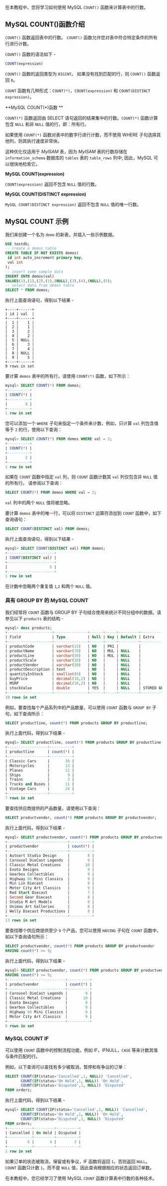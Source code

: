 在本教程中，您将学习如何使用 MySQL `COUNT()` 函数来计算表中的行数。

## MySQL COUNT()函数介绍

`COUNT()` 函数返回表中的行数。 `COUNT()` 函数允许您对表中符合特定条件的所有行进行计数。

`COUNT()` 函数的语法如下 - 

```sql
COUNT(expression)
```

`COUNT()` 函数的返回类型为 `BIGINT`。 如果没有找到匹配的行，则 `COUNT()` 函数返回 `0`。

`COUNT` 函数有几种形式：`COUNT(*)`，`COUNT(expression)` 和 `COUNT(DISTINCT expression)`。

**MySQL COUNT(*)函数 **

`COUNT(*)` 函数返回由 SELECT 语句返回的结果集中的行数。`COUNT(*)` 函数计算包含 `NULL` 和非 `NULL` 值的行，即：所有行。

如果使用 `COUNT(*)` 函数对表中的数字行进行计数，而不使用 WHERE 子句选择其他列，则其执行速度非常快。

这种优化仅适用于 _MyISAM_ 表，因为 _MyISAM_ 表的行数存储在 `information_schema` 数据库的 `tables` 表的 `table_rows` 列中; 因此，MySQL 可以很快地检索它。

**MySQL COUNT(expression)**

`COUNT(expression)` 返回不包含 `NULL` 值的行数。

**MySQL COUNT(DISTINCT expression)**

`MySQL COUNT(DISTINCT expression)` 返回不包含 `NULL` 值的唯一行数。

## MySQL COUNT 示例

我们来创建一个名为 `demo` 的新表，并插入一些示例数据。

```sql
USE testdb;
-- create a demos table
CREATE TABLE IF NOT EXISTS demos(
 id int auto_increment primary key,
 val int 
);
-- insert some sample data
INSERT INTO demos(val)
VALUES(1),(1),(2),(2),(NULL),(3),(4),(NULL),(5);
-- select data from demos table
SELECT * FROM demos;
```

执行上面查询语句，得到以下结果 - 

```
+----+------+
| id | val  |
+----+------+
|  1 |    1 |
|  2 |    1 |
|  3 |    2 |
|  4 |    2 |
|  5 | NULL |
|  6 |    3 |
|  7 |    4 |
|  8 | NULL |
|  9 |    5 |
+----+------+
9 rows in set
```

要计算 `demos` 表中的所有行，请使用 `COUNT(*)` 函数，如下所示：

```sql
mysql> SELECT COUNT(*) FROM demos;
+----------+
| COUNT(*) |
+----------+
|        9 |
+----------+
1 row in set
```

您可以添加一个 `WHERE` 子句来指定一个条件来计数，例如，只计算 `val` 列包含值等于 `2` 的行，使用以下查询：

```sql
mysql> SELECT COUNT(*) FROM demos WHERE val = 2;
+----------+
| COUNT(*) |
+----------+
|        2 |
+----------+
1 row in set
```

如果在 `COUNT` 函数中指定 `val` 列，则 `COUNT` 函数计数其 `val` 列仅包含非 `NULL` 值的所有行。 请参阅以下查询：

```sql
SELECT COUNT(*) FROM demos WHERE val = 2;
```

`val` 列中的两个 `NULL` 值将被忽略。

要计算 `demos` 表中的唯一行，可以将 `DISTINCT` 运算符添加到 `COUNT` 函数中，如下查询语句：

```sql
SELECT COUNT(DISTINCT val) FROM demos;
```

执行上面查询语句，得到以下结果 - 

```sql
mysql> SELECT COUNT(DISTINCT val) FROM demos;
+---------------------+
| COUNT(DISTINCT val) |
+---------------------+
|                   5 |
+---------------------+
1 row in set
```

在计数中忽略两个重复值 `1`,`2` 和两个 `NULL` 值。

### 具有 GROUP BY 的 MySQL COUNT

我们经常将 `COUNT` 函数与 GROUP BY 子句结合使用来统计不同分组中的数据。请参见以下 `products` 表的结构 - 

```sql
mysql> desc products;
+--------------------+---------------+------+-----+---------+------------------+
| Field              | Type          | Null | Key | Default | Extra            |
+--------------------+---------------+------+-----+---------+------------------+
| productCode        | varchar(15)   | NO   | PRI |         |                  |
| productName        | varchar(70)   | NO   | MUL | NULL    |                  |
| productLine        | varchar(50)   | NO   | MUL | NULL    |                  |
| productScale       | varchar(10)   | NO   |     | NULL    |                  |
| productVendor      | varchar(50)   | NO   |     | NULL    |                  |
| productDescription | text          | NO   |     | NULL    |                  |
| quantityInStock    | smallint(6)   | NO   |     | NULL    |                  |
| buyPrice           | decimal(10,2) | NO   |     | NULL    |                  |
| MSRP               | decimal(10,2) | NO   |     | NULL    |                  |
| stockValue         | double        | YES  |     | NULL    | STORED GENERATED |
+--------------------+---------------+------+-----+---------+------------------+
10 rows in set
```

例如，要查找每个产品系列中的产品数量，可以使用 `COUNT` 函数与 `GROUP BY` 子句，如下查询所示：

```sql
SELECT productline, count(*) FROM products GROUP BY productline;
```

执行上面代码，得到以下结果 - 

```sql
mysql> SELECT productline, count(*) FROM products GROUP BY productline;
+------------------+----------+
| productline      | count(*) |
+------------------+----------+
| Classic Cars     |       38 |
| Motorcycles      |       13 |
| Planes           |       12 |
| Ships            |        9 |
| Trains           |        3 |
| Trucks and Buses |       11 |
| Vintage Cars     |       24 |
+------------------+----------+
7 rows in set
```

要查找供应商提供的产品数量，请使用以下查询：

```sql
SELECT productvendor, count(*) FROM products GROUP BY productvendor;
```

执行上面代码，得到以下结果 - 

```sql
mysql> SELECT productvendor, count(*) FROM products GROUP BY productvendor;
+---------------------------+----------+
| productvendor             | count(*) |
+---------------------------+----------+
| Autoart Studio Design     |        8 |
| Carousel DieCast Legends  |        9 |
| Classic Metal Creations   |       10 |
| Exoto Designs             |        9 |
| Gearbox Collectibles      |        9 |
| Highway 66 Mini Classics  |        9 |
| Min Lin Diecast           |        8 |
| Motor City Art Classics   |        9 |
| Red Start Diecast         |        7 |
| Second Gear Diecast       |        8 |
| Studio M Art Models       |        8 |
| Unimax Art Galleries      |        8 |
| Welly Diecast Productions |        8 |
+---------------------------+----------+
13 rows in set
```

要查找哪个供应商提供至少 `9` 个产品，您可以使用 `HAVING` 子句在 `COUNT` 函数中，如以下查询语句所示：

```sql
SELECT productvendor, count(*) FROM products GROUP BY productvendor
HAVING count(*) >= 9;
```

执行上面代码，得到以下结果 - 

```sql
mysql> SELECT productvendor, count(*) FROM products GROUP BY productvendor
HAVING count(*) >= 9;
+--------------------------+----------+
| productvendor            | count(*) |
+--------------------------+----------+
| Carousel DieCast Legends |        9 |
| Classic Metal Creations  |       10 |
| Exoto Designs            |        9 |
| Gearbox Collectibles     |        9 |
| Highway 66 Mini Classics |        9 |
| Motor City Art Classics  |        9 |
+--------------------------+----------+
6 rows in set
```

### MySQL COUNT IF

可以使用 `COUNT` 函数中的控制流程功能，例如 IF，IFNULL，`CASE` 等来计数其值与条件匹配的行。

例如，以下查询可以查找有多少被取消，暂停和有争议的订单：

```sql
SELECT COUNT(IF(status='Cancelled',1, NULL)) 'Cancelled',
       COUNT(IF(status='On Hold',1, NULL)) 'On Hold',
       COUNT(IF(status='Disputed',1, NULL)) 'Disputed'
FROM orders;
```

执行上面代码，得到以下结果 - 

```sql
mysql> SELECT COUNT(IF(status='Cancelled',1, NULL)) 'Cancelled',
       COUNT(IF(status='On Hold',1, NULL)) 'On Hold',
       COUNT(IF(status='Disputed',1, NULL)) 'Disputed'
FROM orders;
+-----------+---------+----------+
| Cancelled | On Hold | Disputed |
+-----------+---------+----------+
|         6 |       4 |        3 |
+-----------+---------+----------+
1 row in set
```

如果订单的状态被取消，保留或有争议，IF 函数将返回 `1`，否则返回 `NULL`。 `COUNT` 函数只计数 `1`，而不是 `NULL` 值，因此查询根据相应的状态返回订单数。

在本教程中，您已经学习了使用 MySQL `COUNT` 函数计算表中行数的各种技术。
